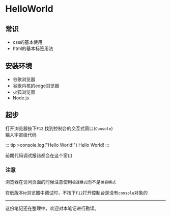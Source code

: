 # HelloWorld

## 常识

- css的基本使用
- html的基本标签用法


## 安装环境

- 谷歌浏览器
- 谷歌内核的edge浏览器
- 火狐浏览器
- Node.js


## 起步

打开浏览器按下`F12` 找到控制台的交互式窗口(`Console`)    
输入宇宙级代码

::: tip >console.log("Hello World!")
Hello World!
:::

前期代码调试报错都会在这个窗口 


### 注意

浏览器在访问页面的时候注意使用`极速模式`而不是`兼容模式`

在低版本ie浏览器中调试时，不按下`F12`打开控制台是没有`console`对象的


---

这份笔记还在整理中，欢迎对本笔记进行勘误。